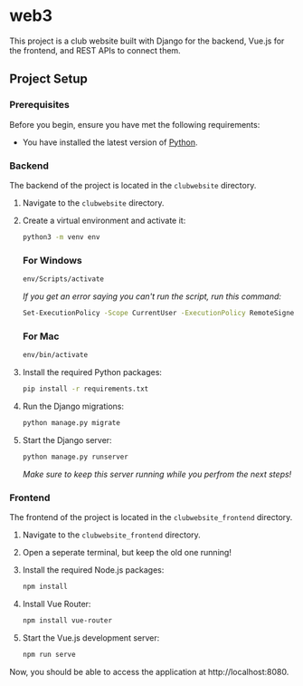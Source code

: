 # web3

This project is a club website built with Django for the backend, Vue.js for the frontend, and REST APIs to connect them.

## Project Setup

### Prerequisites

Before you begin, ensure you have met the following requirements:

- You have installed the latest version of [Python](https://www.python.org/downloads/).

### Backend

The backend of the project is located in the `clubwebsite` directory.

1. Navigate to the `clubwebsite` directory.

2. Create a virtual environment and activate it:

    ```bash
    python3 -m venv env
    ```

    ### For Windows
    ```bash
    env/Scripts/activate
    ```

    *If you get an error saying you can't run the script, run this command:*
    ```bash
    Set-ExecutionPolicy -Scope CurrentUser -ExecutionPolicy RemoteSigned
    ```

    ### For Mac
    ```bash
    env/bin/activate  
    ```

3. Install the required Python packages:

    ```bash
    pip install -r requirements.txt
    ```

4. Run the Django migrations:

    ```bash
    python manage.py migrate
    ```

5. Start the Django server:

    ```bash
    python manage.py runserver
    ```
    *Make sure to keep this server running while you perfrom the next steps!*

### Frontend

The frontend of the project is located in the `clubwebsite_frontend` directory.

1. Navigate to the `clubwebsite_frontend` directory.

2. Open a seperate terminal, but keep the old one running!

3. Install the required Node.js packages:

    ```bash
    npm install
    ```

4. Install Vue Router:

    ```bash
    npm install vue-router
    ```

5. Start the Vue.js development server:

    ```bash
    npm run serve
    ```

Now, you should be able to access the application at http://localhost:8080.

